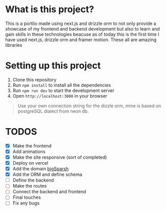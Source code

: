 # What is this project?

This is a portlio made using next.js and drizzle orm to not only provide a showcase of my frontend and backend development but also to learn and gain skills in these technologies beacuse as of today this is the first time I have used next.js, drizzle orm and framer motion. These all are amazing libraries

# Setting up this project

1. Clone this repository
2. Run `npm install` to install all the dependencies
3. Run `npm run dev` to start the development server
4. Open `http://localhost:3000` in your browser

> Use your own connection string for the dizzle orm, mine is based on postgreSQL dialect from neon db.

# TODOS

- [x] Make the frontend
- [x] Add animations
- [x] Make the site responsive (sort of completed)
- [x] Deploy on vercel
- [x] Add the domain [bigSparsh](https://bigsparsh.com)
- [x] Add the ORM and define schema
- [ ] Define the backend
- [ ] Make the routes
- [ ] Connect the backend and frontend
- [ ] Final touches
- [ ] Fix any bugs
